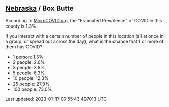 
## [Nebraska](/united-states/nebraska) / Box Butte

According to [MicroCOVID.org](http://microcovid.org),
the "Estimated Prevalence" of COVID in this county is 1.3%

If you interact with a certain number of people in this location
(all at once in a group, or spread out across the day), what is the chance that
1 or more of them has COVID?

- 1 person: 1.3%
- 2 people: 2.6%
- 3 people: 3.8%
- 5 people: 6.3%
- 10 people: 12.3%
- 25 people: 27.9%
- 100 people: 73.0%

Last updated: 2023-01-17 00:55:43.497013 UTC

